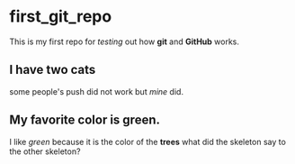 # first_git_repo
This is my first repo for *testing* out how **git** and **GitHub** works.
## I have two cats
some people's push did not work but *mine* did.
## My favorite color is green.
I like *green* because it is the color of the **trees**
what did the skeleton say to the other skeleton?
